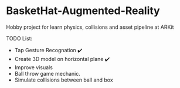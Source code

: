 # BasketHat-Augmented-Reality
Hobby project for learn physics, collisions and asset pipeline at ARKit

TODO List:

- Tap Gesture Recognation ✔️
- Create 3D model on horizontal plane ✔️
- Improve visuals 
- Ball throw game mechanic.
- Simulate collisions between ball and box
